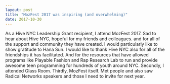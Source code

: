 ```yaml
---
layout: post
title: "MozFest 2017 was inspiring (and overwhelming)"
date: 2017-10-30
---
```


As a Hive NYC Leadership Grant recipient, I attend MozFest 2017.  Sad to hear about Hive NYC, hopeful for my friends and colleagues.  and for all of the support and community they have created. I would particularly like to show gratitude to Hana Sun.  I would like to thank Hive NYC also for all of the friendships it has facilitated.  And for the resources that have allowed programs like Playable Fashion and Rap Research Lab to run and provide awesome teen programming for hundreds of youth around NYC. Secondly, I attended Glass Room.  Thirdly, MozFest itself.  Met people and also saw Radical Networks speakers and those I need to invite for next year.
